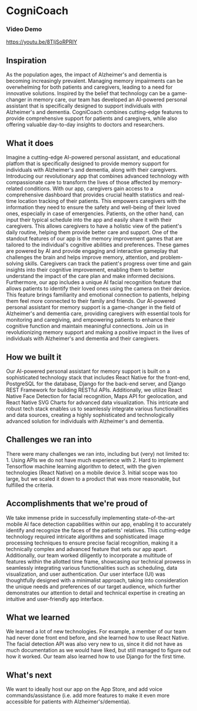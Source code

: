 # CogniCoach

### Video Demo
https://youtu.be/8TIjSoRPRIY

## Inspiration
As the population ages, the impact of Alzheimer's and dementia is becoming increasingly prevalent. Managing memory impairments can be overwhelming for both patients and caregivers, leading to a need for innovative solutions. Inspired by the belief that technology can be a game-changer in memory care, our team has developed an AI-powered personal assistant that is specifically designed to support individuals with Alzheimer's and dementia. CogniCoach combines cutting-edge features to provide comprehensive support for patients and caregivers, while also offering valuable day-to-day insights to doctors and researchers.

## What it does
Imagine a cutting-edge AI-powered personal assistant, and educational platfom that is specifically designed to provide memory support for individuals with Alzheimer's and dementia, along with their caregivers. Introducing our revolutionary app that combines advanced technology with compassionate care to transform the lives of those affected by memory-related conditions. With our app, caregivers gain access to a comprehensive dashboard that provides crucial health statistics and real-time location tracking of their patients. This empowers caregivers with the information they need to ensure the safety and well-being of their loved ones, especially in case of emergencies. Patients, on the other hand, can input their typical schedule into the app and easily share it with their caregivers. This allows caregivers to have a holistic view of the patient's daily routine, helping them provide better care and support. One of the standout features of our app is the memory improvement games that are tailored to the individual's cognitive abilities and preferences. These games are powered by AI and provide engaging and interactive gameplay that challenges the brain and helps improve memory, attention, and problem-solving skills. Caregivers can track the patient's progress over time and gain insights into their cognitive improvement, enabling them to better understand the impact of the care plan and make informed decisions. Furthermore, our app includes a unique AI facial recognition feature that allows patients to identify their loved ones using the camera on their device. This feature brings familiarity and emotional connection to patients, helping them feel more connected to their family and friends. Our AI-powered personal assistant for memory support is a game-changer in the field of Alzheimer's and dementia care, providing caregivers with essential tools for monitoring and caregiving, and empowering patients to enhance their cognitive function and maintain meaningful connections. Join us in revolutionizing memory support and making a positive impact in the lives of individuals with Alzheimer's and dementia and their caregivers.

## How we built it
Our AI-powered personal assistant for memory support is built on a sophisticated technology stack that includes React Native for the front-end, PostgreSQL for the database, Django for the back-end server, and Django REST Framework for building RESTful APIs. Additionally, we utilize React Native Face Detection for facial recognition, Maps API for geolocation, and React Native SVG Charts for advanced data visualization. This intricate and robust tech stack enables us to seamlessly integrate various functionalities and data sources, creating a highly sophisticated and technologically advanced solution for individuals with Alzheimer's and dementia.

## Challenges we ran into
There were many challenges we ran into, including but (very) not limited to: 1. Using APIs we do not have much experience with 2. Hard to implement Tensorflow machine learning algorithm to detect, with the given technologies (React Native) on a mobile device 3. Initial scope was too large, but we scaled it down to a product that was more reasonable, but fulfilled the criteria.

## Accomplishments that we're proud of
We take immense pride in successfully implementing state-of-the-art mobile AI face detection capabilities within our app, enabling it to accurately identify and recognize the faces of the patients' relatives. This cutting-edge technology required intricate algorithms and sophisticated image processing techniques to ensure precise facial recognition, making it a technically complex and advanced feature that sets our app apart. Additionally, our team worked diligently to incorporate a multitude of features within the allotted time frame, showcasing our technical prowess in seamlessly integrating various functionalities such as scheduling, data visualization, and user authentication. Our user interface (UI) was thoughtfully designed with a minimalist approach, taking into consideration the unique needs and preferences of our target audience, which further demonstrates our attention to detail and technical expertise in creating an intuitive and user-friendly app interface.

## What we learned
We learned a lot of new technologies. For example, a member of our team had never done front end before, and she learned how to use React Native. The facial detection API was also very new to us, since it did not have as much documentation as we would have liked, but still managed to figure out how it worked. Our team also learned how to use Django for the first time.

## What's next
We want to ideally host our app on the App Store, and add voice commands/assistance (i.e. add more features to make it even more accessible for patients with Alzheimer's/dementia).
